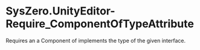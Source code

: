 # SysZero.UnityEditor-Require_ComponentOfTypeAttribute
Requires an a Component of implements the type of the given interface.
